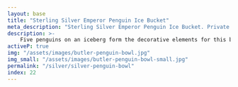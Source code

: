 ```yaml
---
layout: base
title: "Sterling Silver Emperor Penguin Ice Bucket"
meta_description: "Sterling Silver Emperor Penguin Ice Bucket. Private collection"
description: >-
    Five penguins on an iceberg form the decorative elements for this bowl. The emperor penguin stands above the four noisy little Adeles, they all are on a chased iceberg base that has a different flat chased ice crystal pattern on each face of the ice. The top of the ice inside the bowls with the emperor penguin can be removed and the bowl can also be taken off the bottom of the iceberg. A plate with an inscription commemorating the occasion the bowl was given forms the base of the iceberg.
activeP: true
img: "/assets/images/butler-penguin-bowl.jpg"
img_small: "/assets/images/butler-penguin-bowl-small.jpg"
permalink: "/silver/silver-penguin-bowl"
index: 22
---
```

